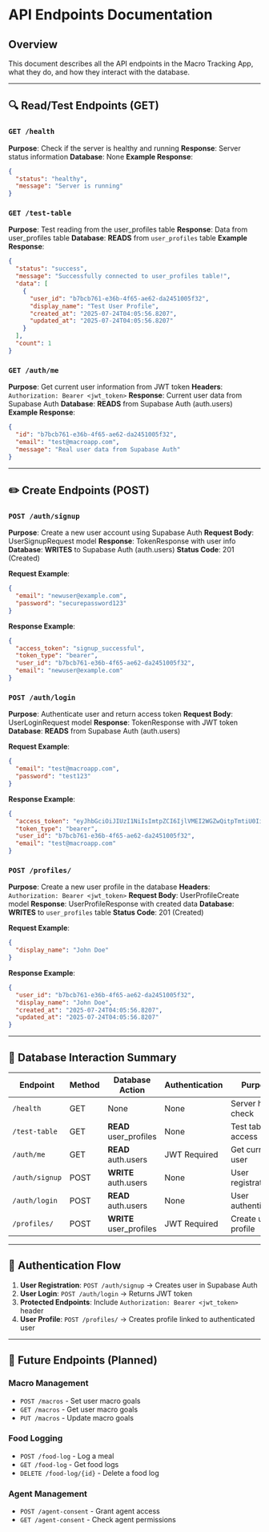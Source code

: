# API Endpoints Documentation

## Overview
This document describes all the API endpoints in the Macro Tracking App, what they do, and how they interact with the database.

---

## 🔍 Read/Test Endpoints (GET)

### `GET /health`
**Purpose**: Check if the server is healthy and running
**Response**: Server status information
**Database**: None
**Example Response**:
```json
{
  "status": "healthy",
  "message": "Server is running"
}
```

### `GET /test-table`
**Purpose**: Test reading from the user_profiles table
**Response**: Data from user_profiles table
**Database**: **READS** from `user_profiles` table
**Example Response**:
```json
{
  "status": "success",
  "message": "Successfully connected to user_profiles table!",
  "data": [
    {
      "user_id": "b7bcb761-e36b-4f65-ae62-da2451005f32",
      "display_name": "Test User Profile",
      "created_at": "2025-07-24T04:05:56.8207",
      "updated_at": "2025-07-24T04:05:56.8207"
    }
  ],
  "count": 1
}
```

### `GET /auth/me`
**Purpose**: Get current user information from JWT token
**Headers**: `Authorization: Bearer <jwt_token>`
**Response**: Current user data from Supabase Auth
**Database**: **READS** from Supabase Auth (auth.users)
**Example Response**:
```json
{
  "id": "b7bcb761-e36b-4f65-ae62-da2451005f32",
  "email": "test@macroapp.com",
  "message": "Real user data from Supabase Auth"
}
```

---

## ✏️ Create Endpoints (POST)

### `POST /auth/signup`
**Purpose**: Create a new user account using Supabase Auth
**Request Body**: UserSignupRequest model
**Response**: TokenResponse with user info
**Database**: **WRITES** to Supabase Auth (auth.users)
**Status Code**: 201 (Created)

**Request Example**:
```json
{
  "email": "newuser@example.com",
  "password": "securepassword123"
}
```

**Response Example**:
```json
{
  "access_token": "signup_successful",
  "token_type": "bearer",
  "user_id": "b7bcb761-e36b-4f65-ae62-da2451005f32",
  "email": "newuser@example.com"
}
```

### `POST /auth/login`
**Purpose**: Authenticate user and return access token
**Request Body**: UserLoginRequest model
**Response**: TokenResponse with JWT token
**Database**: **READS** from Supabase Auth (auth.users)

**Request Example**:
```json
{
  "email": "test@macroapp.com",
  "password": "test123"
}
```

**Response Example**:
```json
{
  "access_token": "eyJhbGciOiJIUzI1NiIsImtpZCI6IjlVMEI2WGZwQitpTmtiU0IiLCJ0eXAiOiJKV1QifQ...",
  "token_type": "bearer",
  "user_id": "b7bcb761-e36b-4f65-ae62-da2451005f32",
  "email": "test@macroapp.com"
}
```

### `POST /profiles/`
**Purpose**: Create a new user profile in the database
**Headers**: `Authorization: Bearer <jwt_token>`
**Request Body**: UserProfileCreate model
**Response**: UserProfileResponse with created data
**Database**: **WRITES** to `user_profiles` table
**Status Code**: 201 (Created)

**Request Example**:
```json
{
  "display_name": "John Doe"
}
```

**Response Example**:
```json
{
  "user_id": "b7bcb761-e36b-4f65-ae62-da2451005f32",
  "display_name": "John Doe",
  "created_at": "2025-07-24T04:05:56.8207",
  "updated_at": "2025-07-24T04:05:56.8207"
}
```

---

## 🔄 Database Interaction Summary

| Endpoint | Method | Database Action | Authentication | Purpose |
|----------|--------|-----------------|----------------|---------|
| `/health` | GET | None | None | Server health check |
| `/test-table` | GET | **READ** user_profiles | None | Test table access |
| `/auth/me` | GET | **READ** auth.users | JWT Required | Get current user |
| `/auth/signup` | POST | **WRITE** auth.users | None | User registration |
| `/auth/login` | POST | **READ** auth.users | None | User authentication |
| `/profiles/` | POST | **WRITE** user_profiles | JWT Required | Create user profile |

---

## 🔐 Authentication Flow

1. **User Registration**: `POST /auth/signup` → Creates user in Supabase Auth
2. **User Login**: `POST /auth/login` → Returns JWT token
3. **Protected Endpoints**: Include `Authorization: Bearer <jwt_token>` header
4. **User Profile**: `POST /profiles/` → Creates profile linked to authenticated user

---

## 🚧 Future Endpoints (Planned)

### Macro Management
- `POST /macros` - Set user macro goals
- `GET /macros` - Get user macro goals
- `PUT /macros` - Update macro goals

### Food Logging
- `POST /food-log` - Log a meal
- `GET /food-log` - Get food logs
- `DELETE /food-log/{id}` - Delete a food log

### Agent Management
- `POST /agent-consent` - Grant agent access
- `GET /agent-consent` - Check agent permissions 